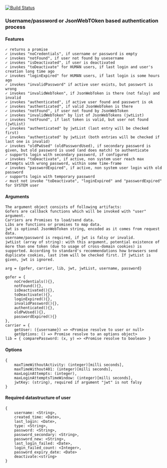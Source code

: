 [![Build Status](https://travis-ci.com/pubcore/authentication.svg?branch=master)](https://travis-ci.com/pubcore/authentication)

### Username/password or JsonWebTOken based authentication process

#### Features
```
✓ returns a promise  
✓ invokes "noCredentials", if username or password is empty  
✓ invokes "notFound", if user not found by usesername
✓ invokes "isDeactivated", if user is deactivated
✓ invokes "toDeactivate" for HUMAN users, if last login and user's creation long time ago
✓ invokes "loginExpired" for HUMAN users, if last login is some hours ago
✓ invokes "invalidPassword" if active user exists, but passwort is wrong
✓ invokes "invalidWebToken", if JsonWebToken is there (not falsy) and invalid
✓ invokes "authenticated", if active user found and passwort is ok
✓ invokes "authenticated", if valid JsonWebToken is there
✓ invokes "notFound", if user not found by JsonWebToken
✓ invokes "invalidWebToken" by list of JsonWebTokens (jwtList)
✓ invokes "notFound", if last token is valid, but user not found (jwtList)
✓ invokes "authenticated" by jwtList (last entry will be checked first)
✓ invokes "authenticated" by jwtList (both entries will be checked if last one is invalid)
✓ invokes "oldPwUsed" (oldPasswordUsed), if secondary password is given, but old password is used (and does match) to authenticate
✓ supports login with secondary password, if configured
✓ invokes "toDeactivate", if active, non system user reach max attempts with wrong password, within some time-frame
✓ invokes "passwordExpired", if active, non system user login with old password
✓ supports login with temporary password
✓ must not invoke "toDeactivate", "loginExpired" and "passwordExpired" for SYSTEM user
```
#### Arguments
	The argument object consists of following artifacts:
	Gofers are callback functions which will be invoked with "user" argument.  
	Carriers are Promises to load/send data.
	Libs are functions or promises to map data.
	jwt is optional JsonWebToken string, encoded as it comes from request data.
	username/password is required, if jwt is falsy or invalid.
	jwtList (array of string): with this argument, potential existence of more than one token (due to usage of cross-domain cookies) is supported. According to standard's recommendations how browsers send duplicate cookies, last item will be checked first. If jwtList is given, jwt is ignored.

	arg = {gofer, carrier, lib, jwt, jwtList, username, password}

	gofer = {
		noCredentials(){},
		notFound(){},
		isDeactivated(){},
		toDeactivate(){},
		loginExpired(){},
		invalidPassword(){},
		authenticated(){},
		oldPwUsed(){},
		passwordExpired(){}
	},
	carrier = {
		getUser: ({username}) => <Promise resolve to user or null>
		getOptions: () => Promise resolve to an options object>
	lib = { comparePassword: (x, y) => <Promise resolve to boolean> }

#### Options
```
{
	maxTimeWithoutActivity: (integer)[milli seconds],
	maxTimeWithout401: (integer)[milli seconds],
	maxLoginAttempts: (integer),
	maxLoginAttemptsTimeWindow: (integer)[milli seconds],
	jwtKey: (string), required if argument "jwt" is not falsy
}
```

#### Required datastructure of user

	{
		username: <String>,
		created_time: <Date>,
		last_login: <Date>,
		type: <String>,
		password: <String>,
		password_secondary: <String>,
		password_new: <String>,
		last_login_failed: <Date>,
		login_failed_count: <Integer>,
		password_expiry_date: <Date>
		deactivate:<string>
	}
